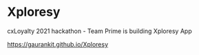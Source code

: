 # Xploresy
cxLoyalty 2021 hackathon  - Team Prime is building Xploresy App

https://gaurankit.github.io/Xploresy

